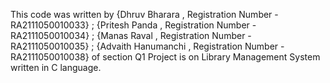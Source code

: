 This code was written by 
{Dhruv Bharara , Registration Number - RA2111050010033} ; 
{Pritesh Panda , Registration Number - RA2111050010034} ; 
{Manas Raval , Registration Number - RA2111050010035} ; 
{Advaith Hanumanchi , Registration Number - RA2111050010038} 
of section Q1 Project is on Library Management System written in C language.